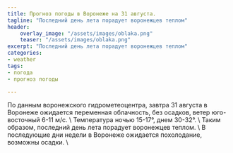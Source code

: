 ```yaml
---
title: Прогноз погоды в Воронеже на 31 августа.
tagline: "Последний день лета порадует воронежцев теплом"
header:
    overlay_image: "/assets/images/oblaka.png"
    teaser: "/assets/images/oblaka.png"
excerpt: "Последний день лета порадует воронежцев теплом"
categories:
- weather
tags:
- погода
- прогноз погоды

---
```


По данным воронежского гидрометеоцентра, завтра 31 августа в Воронеже ожидается переменная облачность, без осадков, ветер юго-восточный 6-11 м/с. \\
Температура ночью 15-17°, днем 30-32°. \\
Таким образом, последний день лета порадует воронежцев теплом. \\
В последующие дни недели в Воронеже ожидается похолодание, возможны осадки. \\